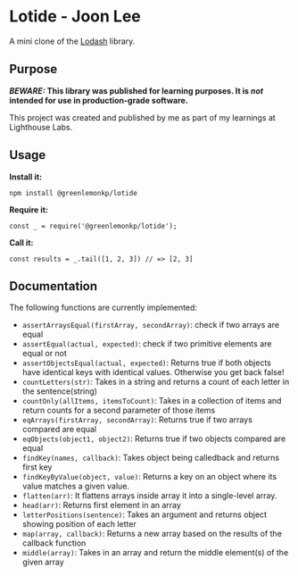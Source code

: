 # Lotide - Joon Lee

A mini clone of the [Lodash](https://lodash.com) library.

## Purpose

**_BEWARE:_ This library was published for learning purposes. It is _not_ intended for use in production-grade software.**

This project was created and published by me as part of my learnings at Lighthouse Labs. 

## Usage

**Install it:**

`npm install @greenlemonkp/lotide`

**Require it:**

`const _ = require('@greenlemonkp/lotide');`

**Call it:**

`const results = _.tail([1, 2, 3]) // => [2, 3]`

## Documentation

The following functions are currently implemented:

* `assertArraysEqual(firstArray, secondArray)`: check if two arrays are equal
* `assertEqual(actual, expected)`: check if two primitive elements are equal or not
* `assertObjectsEqual(actual, expected)`: Returns true if both objects have identical keys with identical values. Otherwise you get back false!
* `countLetters(str)`: Takes in a string and returns a count of each letter in the sentence(string)
* `countOnly(allItems, itemsToCount)`: Takes in a collection of items and return counts for a second parameter of those items
* `eqArrays(firstArray, secondArray)`: Returns true if two arrays compared are equal
* `eqObjects(object1, object2)`: Returns true if two objects compared are equal
* `findKey(names, callback)`: Takes object being calledback and returns first key
* `findKeyByValue(object, value)`: Returns a key on an object where its value matches a given value.
* `flatten(arr)`: It flattens arrays inside array it into a single-level array.
* `head(arr)`: Returns first element in an array
* `letterPositions(sentence)`: Takes an argument and returns object showing position of each letter
* `map(array, callback)`: Returns a new array based on the results of the callback function
* `middle(array)`: Takes in an array and return the middle element(s) of the given array
